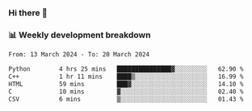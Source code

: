 ### Hi there 👋

### 📊 Weekly development breakdown
<!--START_SECTION:waka-->

```txt
From: 13 March 2024 - To: 20 March 2024

Python        4 hrs 25 mins   ███████████████▓░░░░░░░░░   62.90 %
C++           1 hr 11 mins    ████▒░░░░░░░░░░░░░░░░░░░░   16.99 %
HTML          59 mins         ███▓░░░░░░░░░░░░░░░░░░░░░   14.10 %
C             10 mins         ▓░░░░░░░░░░░░░░░░░░░░░░░░   02.40 %
CSV           6 mins          ▒░░░░░░░░░░░░░░░░░░░░░░░░   01.43 %
```

<!--END_SECTION:waka-->
